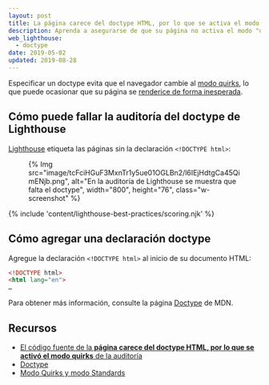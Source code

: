 ```yaml
---
layout: post
title: La página carece del doctype HTML, por lo que se activa el modo quirks
description: Aprenda a asegurarse de que su página no activa el modo "quirks" en los navegadores más antiguos.
web_lighthouse:
  - doctype
date: 2019-05-02
updated: 2019-08-28
---
```


Especificar un doctype evita que el navegador cambie al [modo quirks](https://developer.mozilla.org/docs/Web/HTML/Quirks_Mode_and_Standards_Mode), lo que puede ocasionar que su página se [renderice de forma inesperada](https://quirks.spec.whatwg.org/#css).

## Cómo puede fallar la auditoría del doctype de Lighthouse

[Lighthouse](https://developers.google.com/web/tools/lighthouse/) etiqueta las páginas sin la declaración `<!DOCTYPE html>`:

<figure class="w-figure">   {% Img src="image/tcFciHGuF3MxnTr1y5ue01OGLBn2/l6IEjHdtgCa45QimENjb.png", alt="En la auditoría de Lighthouse se muestra que falta el doctype", width="800", height="76", class="w-screenshot" %}</figure>

{% include 'content/lighthouse-best-practices/scoring.njk' %}

## Cómo agregar una declaración doctype

Agregue la declaración `<!DOCTYPE html>` al inicio de su documento HTML:

```html
<!DOCTYPE html>
<html lang="en">
…
```

Para obtener más información, consulte la página [Doctype](https://developer.mozilla.org/docs/Glossary/Doctype) de MDN.

## Recursos

- [El código fuente de la **página carece del doctype HTML, por lo que se activó el modo quirks** de la auditoría](https://github.com/GoogleChrome/lighthouse/blob/ecd10efc8230f6f772e672cd4b05e8fbc8a3112d/lighthouse-core/audits/dobetterweb/doctype.js)
- [Doctype](https://developer.mozilla.org/docs/Glossary/Doctype)
- [Modo Quirks y modo Standards](https://developer.mozilla.org/docs/Web/HTML/Quirks_Mode_and_Standards_Mode)
